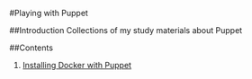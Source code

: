 #Playing with Puppet

##Introduction
Collections of my study materials about Puppet

##Contents

1. [Installing Docker with Puppet](installing-docker-with-puppet/)
